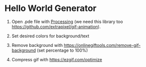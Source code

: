 # Hello World Generator

1) Open .pde file with [Processing](https://processing.org/) (we need this library too https://github.com/extrapixel/gif-animation).

2) Set desired colors for background/text

3) Remove background with https://onlinegiftools.com/remove-gif-background (set percentage to 100%)

4) Compress gif with https://ezgif.com/optimize